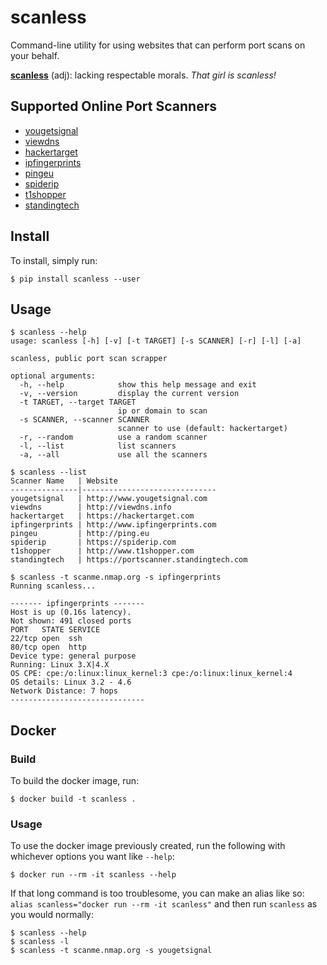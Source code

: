 # scanless

Command-line utility for using websites that can perform port scans on your behalf.

[**scanless**](http://www.urbandictionary.com/define.php?term=scanless) (adj): lacking respectable morals. _That girl is scanless!_

## Supported Online Port Scanners
* [yougetsignal](http://www.yougetsignal.com/tools/open-ports/)
* [viewdns](http://viewdns.info/)
* [hackertarget](https://hackertarget.com/nmap-online-port-scanner/)
* [ipfingerprints](http://www.ipfingerprints.com/portscan.php)
* [pingeu](http://ping.eu/port-chk/)
* [spiderip](https://spiderip.com/online-port-scan.php)
* [t1shopper](http://www.t1shopper.com/tools/port-scan/)
* [standingtech](https://portscanner.standingtech.com/)

## Install

To install, simply run:
```shell
$ pip install scanless --user
```

## Usage

```
$ scanless --help  
usage: scanless [-h] [-v] [-t TARGET] [-s SCANNER] [-r] [-l] [-a]

scanless, public port scan scrapper

optional arguments:
  -h, --help            show this help message and exit
  -v, --version         display the current version
  -t TARGET, --target TARGET
                        ip or domain to scan
  -s SCANNER, --scanner SCANNER
                        scanner to use (default: hackertarget)
  -r, --random          use a random scanner
  -l, --list            list scanners
  -a, --all             use all the scanners

$ scanless --list
Scanner Name   | Website
---------------|------------------------------
yougetsignal   | http://www.yougetsignal.com
viewdns        | http://viewdns.info
hackertarget   | https://hackertarget.com
ipfingerprints | http://www.ipfingerprints.com
pingeu         | http://ping.eu
spiderip       | https://spiderip.com
t1shopper      | http://www.t1shopper.com
standingtech   | https://portscanner.standingtech.com

$ scanless -t scanme.nmap.org -s ipfingerprints
Running scanless...

------- ipfingerprints -------
Host is up (0.16s latency).
Not shown: 491 closed ports
PORT   STATE SERVICE
22/tcp open  ssh
80/tcp open  http
Device type: general purpose
Running: Linux 3.X|4.X
OS CPE: cpe:/o:linux:linux_kernel:3 cpe:/o:linux:linux_kernel:4
OS details: Linux 3.2 - 4.6
Network Distance: 7 hops
------------------------------
```

## Docker

### Build

To build the docker image, run:
```shell
$ docker build -t scanless .
```

### Usage

To use the docker image previously created, run the following with whichever options you want like `--help`:
```shell
$ docker run --rm -it scanless --help
```

If that long command is too troublesome, you can make an alias like so: `alias scanless="docker run --rm -it scanless"` and then run `scanless` as you would normally:
```shell
$ scanless --help
$ scanless -l
$ scanless -t scanme.nmap.org -s yougetsignal
```
